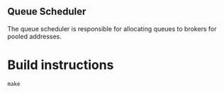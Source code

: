 ## Queue Scheduler

The queue scheduler is responsible for allocating queues to brokers for pooled addresses.

# Build instructions

    make

